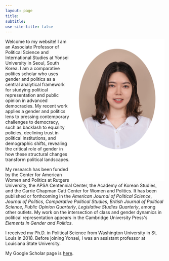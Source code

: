 ```yaml
---
layout: page
title: 
subtitle: 
use-site-title: false
---
```


<img src="/img/JHK_photo2.jpg" align="right" alt="JKim profile" height="450" width="300"> 

<p> Welcome to my website! I am an Associate Professor of Political Science and International Studies at Yonsei University in Seoul, South Korea. I am a comparative politics scholar who uses gender and politics as a central analytical framework for studying political representation and public opinion in advanced democracies. My recent work applies a gender and politics lens to pressing contemporary challenges to democracy, such as backlash to equality policies, declining trust in political institutions, and demographic shifts, revealing the critical role of gender in how these structural changes transform political landscapes.</p>
  
<p> My research has been funded by the Center for American Women and Politics at Rutgers University, the APSA Centennial Center, the Academy of Korean Studies, and the Carrie Chapman Catt Center for Women and Politics. It has been published or forthcoming in the <i> American Journal of Political Science</i>, <i>Journal of Politics</i>, <i>  Comparative Political Studies</i>, <i>British Journal of Political Science</i>, <i>Public Opinion Quarterly</i>, <i>Legislative Studies Quarterly</i>, among other outlets. My work on the intersection of class and gender dynamics in political representation appears in the Cambridge University Press's <i>Elements in Gender and Politics</i>. </p>

<p> I received my Ph.D. in Political Science from Washington University in St. Louis in 2018. Before joining Yonsei, I was an assistant professor at Louisiana State University. </p>

<p>My Google Scholar page is <a href="https://scholar.google.com/citations?user=ZHhN1tcAAAAJ&hl=en" target="_blank">here</a>.</p>


